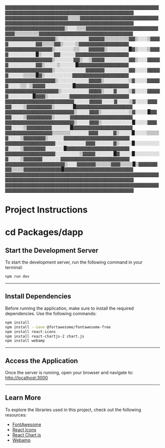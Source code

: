 ▓▓▓▓▓▓▓▓▓▓▓▓▓▓▓▓▓▓▓▓▓▓▓▓▓▓▓▓▓▓▓▓▓▓▓▓▓▓▓▓▓▓▓▓▓▓▓▓▓▓▓▓▓▓▓▓▓▓▓▓▓▓▓▓▓▓▓▓▓▓▓▓▓▓▓▓▓▓▓▓▓▓▓▓▓▓▓▓▓▓
▓▓▓▓▓▓▓▓▓▓▓▓▓▓▓▓▓▓▓▓▒▒▒▒▓▓▓▓▓▓▓▓▓▓▓▓▓▓▓▓▓▓▓▓▓▓▓▓▓▓▓▓▓▓▓▓▓▓▓▓▓▓▓▓▓▓▓▓▓▓▓▓▓▓▓▓▓▓▓▓▓▓▓▓▓▓▓▓▓▓
▓▓▓▓▓▓▓▓▓▓▓▓▓▓▓▓▓▓▓▒░░░▒▒▒▓▓▓▓▓▓▓▓▓▓▓▓▓▓▓▓▓▓▓▓▓▓▓▓▓▓▒▒▒▒▒▒▒▒▓▓▓▓▓▓▓▓▓▓▓▓▓▓▓▓▓▓▓▓▓▓▓▓▓▓▓▓▓▓
▓▓▓▓▓▓▓▓▓▓▓▓▓▓▓▓▒░░░░░░░░░░▓▓▓▓▓▒▒▒▒▒▒▒▒▓▓▒░░░▒▓▓▓▓░░░░░░░░░▓▓▒▒▒▒▓▓▒░░░░▒▓▓▓▓▓▓▓▓▓▓▓▓▓▓▓▓
▓▓▓▓▓▓▓▓▓▓▓▓▓▓▓▒░░░░░░▒▒░░░▓▓▓▓▓▒░░░░░░░█▓▒░░░▒▓▓▓▓░░░░░░░░░█▒░░░░▓▓░░░░░▓▓▓▓▓▓▓▓▓▓▓▓▓▓▓▓▓
▓▓▓▓▓▓▓▓▓▓▓▓▓▓▓▒░░░░░░▓▓▒░░▒▓▓▓▓░░░░░░░░▓▓▒░░░▓▓▓▓▓░░░░░░░░░▓▓▒░░░░▒░░░░░█▓▓▓▓▓▓▓▓▓▓▓▓▓▓▓▓
▓▓▓▓▓▓▓▓▓▓▓▓▓▓▓▒░░░░░░░░░░▓▓▓▓▓▓░░░░░░░░▓▓░░░░▓▓▓▓▓░░░░░▒▒▒▒█▓▒░░░░░░░░░▓▓▓▓▓▓▓▓▓▓▓▓▓▓▓▓▓▓
▓▓▓▓▓▓▓▓▓▓▓▓▓▓▓▓▒░░░░░░░░░░▓▓▓▓▒░░░░░░░░▒▓░░░░▓▓▓▓▓░░░░▒▒░▒▓▓▓▓░░░░░░░░░█▓▓▓▓▓▓▓▓▓▓▓▓▓▓▓▓▓
▓▓▓▓▓▓▓▓▓▓▓▓▓▓▓▓▓▒░░░░░░░░░▓▓▓▓▒░░░▓░░░░▒▓░░░░▓▓▓▓▓░░░░░░░░█▓▓▓▒░░░░░░░▓▓▓▓▓▓▓▓▓▓▓▓▓▓▓▓▓▓▓
▓▓▓▓▓▓▓▓▓▓▓▓▓▓▓▓▓▓▓▓▓▓░░░░░▓▓▓▓░░░░▓░░░░▒▓░░░░▓▓▓▓▓░░░░▒▓▓▓▓▓▓▓▓▒░░░░░░█▓▓▓▓▓▓▓▓▓▓▓▓▓▓▓▓▓▓
▓▓▓▓▓▓▓▓▓▓▓▓▓▓▓▓▓▓▓▓▓▓▒░░░░▓▓▓▒░░░░░░░░░▒▓░░░░█▓▓▓▓░░░░▒▓▓▓▓▓▓▓▓▒░░░░░▓▓▓▓▓▓▓▓▓▓▓▓▓▓▓▓▓▓▓▓
▓▓▓▓▓▓▓▓▓▓▓▓▓▓▓▓▓▓▓▓▓▓▒░░░░▓▓▓▒░░░░░░░░░░█░░░░▓▓▓▓▓░░░░▒▓▓▓▓▓▓▓▓░░░░░░█▓▓▓▓▓▓▓▓▓▓▓▓▓▓▓▓▓▓▓
▓▓▓▓▓▓▓▓▓▓▓▓▓▓▓▒▒▒▒▒▒░░░░░░▓▓▓░░░░░▓▒░░░░█░░░░▒▒▒▒▓░░░░▒▓▓▓▓▓▓▓▒░░░░░▓▓▓▓▓▓▓▓▓▓▓▓▓▓▓▓▓▓▓▓▓
▓▓▓▓▓▓▓▓▓▓▓▓▓▓▓▓░░░░░░░░░░▓▓▓░░░░░░▓▒░░░░█░░░░░░░░▓░░░░▒▓▓▓▓▓▓▓░░░░░░█▓▓▓▓▓▓▓▓▓▓▓▓▓▓▓▓▓▓▓▓
▓▓▓▓▓▓▓▓▓▓▓▓▓▓▓▓░░░░░░░░▒▓▓▓▓░░░░░░█▓░░░░█░░░░░░░░▓░░░░▒▓▓▓▓▓▓░░░░░░▓▓▓▓▓▓▓▓▓▓▓▓▓▓▓▓▓▓▓▓▓▓
▓▓▓▓▓▓▓▓▓▓▓▓▓▓▓▓▓▓▓▒░░░▓▓▓▓▓▓▒▒▒▒▒▓▓▓▒▒▒▒█▒▓▓▓▓▓▓▓▓▒▒▒▒▓▓▓▓▓▓▓▓▓▓▓▓█▓▓▓▓▓▓▓▓▓▓▓▓▓▓▓▓▓▓▓▓▓▓
▓▓▓▓▓▓▓▓▓▓▓▓▓▓▓▓▓▓▓▓▓▓▓▓▓▓▓▓▓▓▓▓▓▓▓▓▓▓▓▓▓▓▓▓▓▓▓▓▓▓▓▓▓▓▓▓▓▓▓▓▓▓▓▓▓▓▓▓▓▓▓▓▓▓▓▓▓▓▓▓▓▓▓▓▓▓▓▓▓▓
▓▓▓▓▓▓▓▓▓▓▓▓▓▓▓▓▓▓▓▓▓▓▓▓▓▓▓▓▓▓▓▓▓▓▓▓▓▓▓▓▓▓▓▓▓▓▓▓▓▓▓▓▓▓▓▓▓▓▓▓▓▓▓▓▓▓▓▓▓▓▓▓▓▓▓▓▓▓▓▓▓▓▓▓▓▓▓▓▓▓



# Project Instructions
# cd Packages/dapp
## Start the Development Server
To start the development server, run the following command in your terminal:

```bash
npm run dev
```

---

## Install Dependencies
Before running the application, make sure to install the required dependencies. Use the following commands:

```bash
npm install
npm install --save @fortawesome/fontawesome-free
npm install react-icons
npm install react-chartjs-2 chart.js
npm install webamp
```

---

## Access the Application
Once the server is running, open your browser and navigate to:  
[http://localhost:3000](http://localhost:3000)

---

## Learn More
To explore the libraries used in this project, check out the following resources:

- [FontAwesome](https://fontawesome.com/)
- [React Icons](https://react-icons.github.io/react-icons/)
- [React Chart.js](https://react-chartjs-2.js.org/)
- [Webamp](https://webamp.org/)

